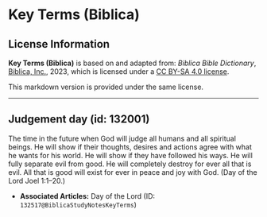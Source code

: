 # Key Terms (Biblica)

## License Information

**Key Terms (Biblica)** is based on and adapted from: _Biblica Bible Dictionary_, [Biblica, Inc.](https://www.biblica.com/), 2023, which is licensed under a [CC BY-SA 4.0 license](https://creativecommons.org/licenses/by-sa/4.0/legalcode.en).

This markdown version is provided under the same license.



--------------------------------

## Judgement day (id: 132001)

The time in the future when God will judge all humans and all spiritual beings. He will show if their thoughts, desires and actions agree with what he wants for his world. He will show if they have followed his ways. He will fully separate evil from good. He will completely destroy for ever all that is evil. All that is good will exist for ever in peace and joy with God. (Day of the Lord Joel 1:1–20\.)

* **Associated Articles:** Day of the Lord (ID: `132517@BiblicaStudyNotesKeyTerms`)

